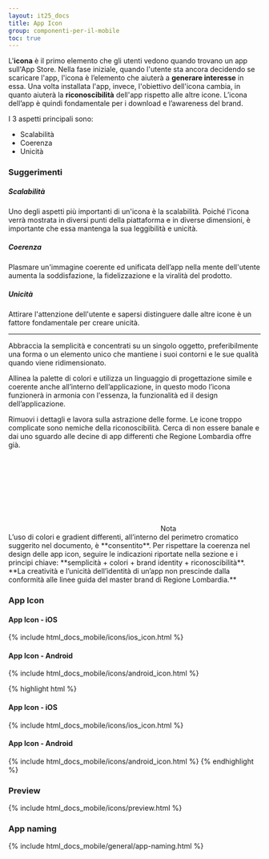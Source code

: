 ```yaml
---
layout: it25_docs
title: App Icon
group: componenti-per-il-mobile
toc: true
---
```


L'**icona** è il primo elemento che gli utenti vedono quando trovano un app sull'App Store. Nella fase iniziale, quando l'utente sta ancora
decidendo se scaricare l'app, l'icona è l’elemento che aiuterà a **generare interesse** in essa.
Una volta installata l'app, invece, l'obiettivo dell'icona cambia, in quanto aiuterà la **riconoscibilità** dell'app rispetto alle altre icone.
L’icona dell’app è quindi fondamentale per i download e l’awareness del brand.

I 3 aspetti principali sono:

- Scalabilità
- Coerenza
- Unicità

### Suggerimenti

<div class="container-fluid my-5">
  <div class="row">
    <div class="col">
        <h5 class="f-bold"> Scalabilità </h5>
    <p>Uno degli aspetti più importanti di un'icona è la scalabilità. Poiché l'icona verrà mostrata in diversi punti della piattaforma e in diverse dimensioni, è importante       che essa mantenga la sua leggibilità e unicità.</p>
    </div>
    <div class="col">
         <h5 class="f-bold"> Coerenza </h5>
    <p>Plasmare un'immagine coerente ed unificata dell’app nella mente dell'utente aumenta la soddisfazione, la fidelizzazione e la viralità del prodotto.</p>
    </div>
    <div class="col">
      <h5 class="f-bold"> Unicità </h5>
    <p>Attirare l'attenzione dell'utente e sapersi distinguere dalle altre icone è un fattore fondamentale per creare unicità.</p>
    </div>
  </div>
  <hr>
    <div class="row">
    <div class="col">
        <p>Abbraccia la semplicità e concentrati su un singolo oggetto, preferibilmente una forma o un elemento unico che mantiene i suoi contorni e le sue qualità quando viene ridimensionato.</p>
    </div>
    <div class="col">
    <p>Allinea la palette di colori e utilizza un linguaggio di progettazione simile e coerente anche all’interno dell’applicazione, in questo modo l’icona funzionerà in armonia con l'essenza, la funzionalità ed il design dell’applicazione.</p>
    </div>
    <div class="col">
      <p>Rimuovi i dettagli e lavora sulla astrazione delle forme. Le icone troppo complicate sono nemiche della riconoscibilità. Cerca di non essere banale e dai uno sguardo alle decine di app differenti che Regione Lombardia offre già.</p>
    </div>
  </div>
</div>

<div class="primary-color">
  <svg class="icon icon-primary">
    <use xlink:href="{{ site.baseurl }}/dist/svg/sprites.svg#it-info-circle"></use>
   </svg>
  Nota
  </div>
L’uso di colori e gradient differenti, all’interno del perimetro cromatico suggerito nel documento, è **consentito**. Per rispettare la coerenza nel design delle app icon, seguire le indicazioni riportate nella sezione e i principi chiave: **semplicità + colori + brand identity + riconoscibilità**.
**La creatività e l’unicità dell’identità di un’app non prescinde dalla conformità alle linee guida del master brand di Regione Lombardia.**

### App Icon

<div class="bd-example">
  <div class="row">
    <div class="col">
      <h4>App Icon - iOS</h4>
      {% include html_docs_mobile/icons/ios_icon.html %}
    </div>
    <div class="col">
    <h4>App Icon - Android</h4>
      {% include html_docs_mobile/icons/android_icon.html %}
    </div>
  </div>
</div>

{% highlight html %}

<h4>App Icon - iOS</h4>
{% include html_docs_mobile/icons/ios_icon.html %}
<h4>App Icon - Android</h4>
{% include html_docs_mobile/icons/android_icon.html %}
{% endhighlight %}

### Preview

{% include html_docs_mobile/icons/preview.html %}
<br>

### App naming

{% include html_docs_mobile/general/app-naming.html %}
